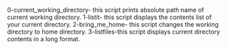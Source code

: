 0-current_working_directory- this script prints absolute path name of current working directory.
1-listit- this script displays the contents list of your current directory.
2-bring_me_home- this script changes the working directory to home directory.
3-listfiles-this script displays current directory contents in a long format.
